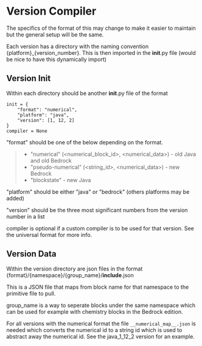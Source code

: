 # Version Compiler

The specifics of the format of this may change to make it easier to maintain but the general setup will be the same.

Each version has a directory with the naming convention {platform}_{version_number}. This is then imported in the __init__.py file (would be nice to have this dynamically import)

## Version Init
Within each directory should be another __init__.py file of the format

~~~~
init = {
	"format": "numerical",
	"platform": "java",
	"version": [1, 12, 2]
}
compiler = None
~~~~

"format" should be one of the below depending on the format.
> * "numerical" (<numerical_block_id>, <numerical_data>) - old Java and old Bedrock
> * "pseudo-numerical" (<string_id>, <numerical_data>) - new Bedrock
> * "blockstate" - new Java

"platform" should be either "java" or "bedrock" (others platforms may be added)

"version" should be the three most significant numbers from the version number in a list

compiler is optional if a custom compiler is to be used for that version. See the universal format for more info.

## Version Data

Within the version directory are json files in the format {format}/{namespace}/{group_name}/__include__.json

This is a JSON file that maps from block name for that namespace to the primitive file to pull.

group_name is a way to seperate blocks under the same namespace which can be used for example with chemistry blocks in the Bedrock edition.

For all versions with the numerical format the file `__numerical_map__.json` is needed which converts the numerical id to a string id which is used to abstract away the numerical id. See the java_1_12_2 version for an example.
